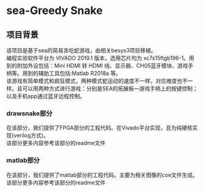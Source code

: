 # sea-Greedy Snake

## 项目背景    
该项目是基于sea的简易贪吃蛇游戏，由相关besys3项目移植。    
编程实验软件平台为 VIVADO 2019.1 版本，选用芯片均为 xc7s15ftgb196-1。用到的附加外设包括：Mini HDMI 转 HDMI 线、显示器、CH05蓝牙模块、游戏手柄等。用到的辅助工具包括:Matlab R2018a 等。   
该游戏有简单模式和疯狂模式，两种模式蛇运动的速度不一样，对应难度也不一样。且可以用两种方式进行游戏：分别是SEA的拓展板—游戏手柄上的按键控制；以及手机app通过蓝牙远程控制。  



### drawsnake部分

在该部分，我们提供了FPGA部分的工程代码。在Vivado平台实现，且为纯硬核实现(verilog方式)。   
该部分更多内容参考该部分的readme文件


### matlab部分 
在该部分，我们提供了matlab部分的工程代码。主要为相关图像的coe文件生成。    
该部分更多内容参考该部分的readme文件




